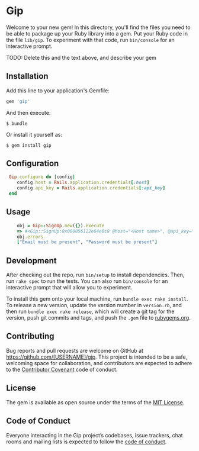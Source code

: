 # Gip

Welcome to your new gem! In this directory, you'll find the files you need to be able to package up your Ruby library into a gem. Put your Ruby code in the file `lib/gip`. To experiment with that code, run `bin/console` for an interactive prompt.

TODO: Delete this and the text above, and describe your gem

## Installation

Add this line to your application's Gemfile:

```ruby
gem 'gip'
```

And then execute:

    $ bundle

Or install it yourself as:

    $ gem install gip

## Configuration

```ruby
 Gip.configure do |config|
    config.host = Rails.application.credentials[:host]
    config.api_key = Rails.application.credentials[:api_key]
 end
```

## Usage
```ruby
    obj = Gip::SignUp.new({}).execute
    => #<Gip::SignUp:0x000056122e64e6c8 @host="<Host name>", @api_key="<Api key>", @errors=["Email must be present", "Password must be present"], @params=#<struct Gip::SignUp::Params email=nil, password=nil, display_name=nil>>
    obj.errors
    ["Email must be present", "Password must be present"]
```

## Development

After checking out the repo, run `bin/setup` to install dependencies. Then, run `rake spec` to run the tests. You can also run `bin/console` for an interactive prompt that will allow you to experiment.

To install this gem onto your local machine, run `bundle exec rake install`. To release a new version, update the version number in `version.rb`, and then run `bundle exec rake release`, which will create a git tag for the version, push git commits and tags, and push the `.gem` file to [rubygems.org](https://rubygems.org).

## Contributing

Bug reports and pull requests are welcome on GitHub at https://github.com/[USERNAME]/gip. This project is intended to be a safe, welcoming space for collaboration, and contributors are expected to adhere to the [Contributor Covenant](http://contributor-covenant.org) code of conduct.

## License

The gem is available as open source under the terms of the [MIT License](https://opensource.org/licenses/MIT).

## Code of Conduct

Everyone interacting in the Gip project’s codebases, issue trackers, chat rooms and mailing lists is expected to follow the [code of conduct](https://github.com/[USERNAME]/gip/blob/master/CODE_OF_CONDUCT.md).
